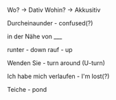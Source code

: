 Wo? -> Dativ
Wohin? -> Akkusitiv

Durcheinaunder - confused(?)

in der Nähe von ___

runter - down
rauf - up

Wenden Sie - turn around (U-turn)

Ich habe mich verlaufen - I'm lost(?)

Teiche - pond

